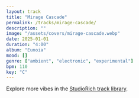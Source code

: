 ```yaml
---
layout: track
title: "Mirage Cascade"
permalink: /tracks/mirage-cascade/
description: ""
image: "/assets/covers/mirage-cascade.webp"
date: 2025-01-01
duration: "4:00"
album: "Eunoia"
mood: []
genre: ["ambient", "electronic", "experimental"]
bpm: 110
key: "C"
---
```


Explore more vibes in the [StudioRich track library](/tracks/).
